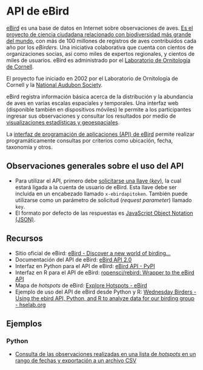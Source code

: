 # API de eBird
[eBird](https://ebird.org/) es una base de datos en Internet sobre observaciones de aves. [Es el proyecto de ciencia ciudadana relacionado con biodiversidad más grande del mundo](https://ebird.org/about), con más de 100 millones de registros de aves contribuidos cada año por los _eBirders_. Una iniciativa colaborativa que cuenta con cientos de organizaciones socias, así como miles de expertos regionales, y cientos de miles de usuarios. eBird es administrado por el [Laboratorio de Ornitología de Cornell](https://www.birds.cornell.edu/).

El proyecto fue iniciado en 2002 por el Laboratorio de Ornitología de Cornell y la [National Audubon Society](https://www.audubon.org/).

eBird registra información básica acerca de la distribución y la abundancia de aves en varias escalas espaciales y temporales. Una interfaz web (disponible también en dispositivos móviles) le permite a los participantes ingresar sus observaciones y consultar los resultados por medio de [visualizaciones estadísticas y geoespaciales](https://ebird.org/explore).

La [interfaz de programación de aplicaciones (API) de eBird](https://documenter.getpostman.com/view/664302/S1ENwy59?version=latest) permite realizar programáticamente consultas por criterios como ubicación, fecha, taxonomía y otros.

## Observaciones generales sobre el uso del API
* Para utilizar el API, primero debe [solicitarse una llave (_key_)](https://ebird.org/api/keygen), la cual estará ligada a la cuenta de usuario de eBird. Esta llave debe ser incluida en un encabezado llamado ```x-ebirdapitoken```. También puede utilizarse como un parámetro de solicitud (_request parameter_) llamado ```key```.
* El formato por defecto de las respuestas es [JavaScript Object Notation (JSON)](https://json.org/).

## Recursos
* Sitio oficial de eBird: [eBird - Discover a new world of birding...](https://ebird.org/)
* Documentación del API de eBird: [eBird API 2.0](https://documenter.getpostman.com/view/664302/S1ENwy59?version=latest)
* Interfaz en Python para el API de eBird: [eBird API - PyPI](https://pypi.org/project/ebird-api/)
* Interfaz en R para el API de eBird: [ropensci/rebird: Wrapper to the eBird API](https://github.com/ropensci/rebird)
* Mapa de _hotspots_ de eBird: [Explore Hotspots - eBird](https://ebird.org/hotspots)
* Ejemplo de uso del API de eBird desde Python y R: [Wednesday Birders - Using the ebird API, Python, and R to analyze data for our birding group - hselab.org](http://hselab.org/wednesday-birders-using-the-ebird-api-python-and-r-to-analyze-data-for-our-birding-group.html)

## Ejemplos

### Python
* [Consulta de las observaciones realizadas en una lista de _hotspots_ en un rango de fechas y exportación a un archivo CSV](https://github.com/mfvargas/apuntes/blob/master/ebird-api/Ejemplo%20de%20uso%20del%20API%20de%20eBird%20en%20Python.ipynb)
